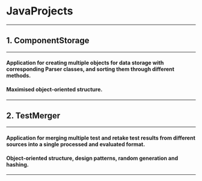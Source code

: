 # JavaProjects

---

## 1. ComponentStorage

---

#### Application for creating multiple objects for data storage with corresponding Parser classes, and sorting them through different methods.

#### Maximised object-oriented structure.


---

## 2. TestMerger

--- 

#### Application for merging multiple test and retake test results from different sources into a single processed and evaluated format.
#### Object-oriented structure, design patterns, random generation and hashing.

---